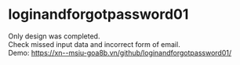 # loginandforgotpassword01
Only design was completed.</br>
Check missed input data and incorrect form of email.</br>
Demo: https://xn--msiu-goa8b.vn/github/loginandforgotpassword01/

